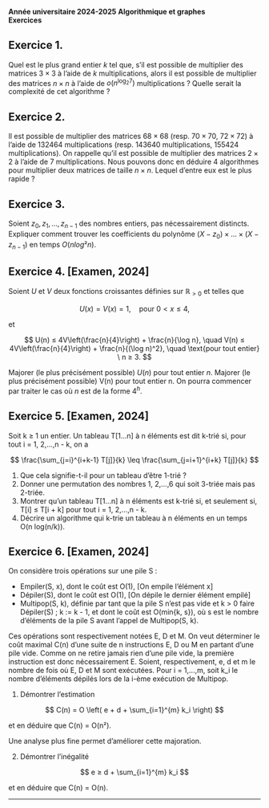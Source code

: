 
**Année universitaire 2024-2025** 
**Algorithmique et graphes**  
**Exercices**

## Exercice 1.

Quel est le plus grand entier $k$ tel que, s’il est possible de multiplier des matrices $3 × 3$ à l’aide de $k$ multiplications, alors il est possible de multiplier des matrices $n × n$ à l’aide de $o(n^{\log_2 7})$ multiplications ? Quelle serait la complexité de cet algorithme ?

## Exercice 2.

Il est possible de multiplier des matrices $68 × 68$ (resp. $70 × 70$, $72 × 72$) à l’aide de $132464$ multiplications (resp. $143640$ multiplications, $155424$ multiplications). On rappelle qu’il est possible de multiplier des matrices $2 × 2$ à l’aide de $7$ multiplications. Nous pouvons donc en déduire $4$ algorithmes pour multiplier deux matrices de taille $n × n$. Lequel d’entre eux est le plus rapide ?

## Exercice 3.

Soient $z_0, z_1,...,z_{n-1}$ des nombres entiers, pas nécessairement distincts. Expliquer comment trouver les coefficients du polynôme $(X - z_0) ×...× (X - z_{n-1})$ en temps $O(n log² n)$.

## Exercice 4. [Examen, 2024]

Soient $U$ et $V$ deux fonctions croissantes définies sur $\mathbb{R}_{>0}$ et telles que

$$
U(x) = V(x) = 1, \quad \text{pour} \ 0 < x ≤ 4,
$$

et

$$
U(n) ≤ 4V\left(\frac{n}{4}\right) + \frac{n}{\log n}, \quad V(n) ≤ 4V\left(\frac{n}{4}\right) + \frac{n}{(\log n)^2}, \quad \text{pour tout entier} \ n ≥ 3.
$$

Majorer (le plus précisément possible) $U(n)$ pour tout entier $n$. Majorer (le plus précisément possible) V(n) pour tout entier n. On pourra commencer par traiter le cas où $n$ est de la forme $4^h$.

## Exercice 5. [Examen, 2024]

Soit k ≥ 1 un entier. Un tableau T[1...n] à n éléments est dit k-trié si, pour tout i = 1, 2,...,n - k, on a

$$
\frac{\sum_{j=i}^{i+k-1} T[j]}{k} \leq \frac{\sum_{j=i+1}^{i+k} T[j]}{k}
$$

1. Que cela signifie-t-il pour un tableau d’être 1-trié ?
2. Donner une permutation des nombres 1, 2,...,6 qui soit 3-triée mais pas 2-triée.
3. Montrer qu’un tableau T[1...n] à n éléments est k-trié si, et seulement si, T[i] ≤ T[i + k] pour tout i = 1, 2,...,n - k.
4. Décrire un algorithme qui k-trie un tableau à n éléments en un temps O(n log(n/k)).

## Exercice 6. [Examen, 2024]

On considère trois opérations sur une pile S :
- Empiler(S, x), dont le coût est O(1), [On empile l’élément x]
- Dépiler(S), dont le coût est O(1), [On dépile le dernier élément empilé]
- Multipop(S, k), définie par tant que la pile S n’est pas vide et k > 0 faire Dépiler(S) ; k := k - 1, et dont le coût est O(min{k, s}), où s est le nombre d’éléments de la pile S avant l’appel de Multipop(S, k).

Ces opérations sont respectivement notées E, D et M. On veut déterminer le coût maximal C(n) d’une suite de n instructions E, D ou M en partant d’une pile vide. Comme on ne retire jamais rien d’une pile vide, la première instruction est donc nécessairement E. Soient, respectivement, e, d et m le nombre de fois où E, D et M sont exécutées. Pour i = 1,...,m, soit k_i le nombre d’éléments dépilés lors de la i-ème exécution de Multipop.

1. Démontrer l’estimation 

$$
C(n) = O \left( e + d + \sum_{i=1}^{m} k_i \right)
$$

et en déduire que C(n) = O(n²).

Une analyse plus fine permet d’améliorer cette majoration.

2. Démontrer l’inégalité

$$
e ≥ d + \sum_{i=1}^{m} k_i
$$

et en déduire que C(n) = O(n).

---
